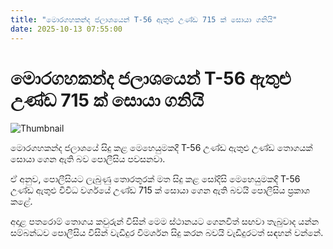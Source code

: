 ```yaml
---
title: "මොරගහකන්ද ජලාශයෙන් T-56 ඇතුළු උණ්ඩ 715 ක් සොයා ගනියි"
date: 2025-10-13 07:55:00
---
```


# මොරගහකන්ද ජලාශයෙන් T-56 ඇතුළු උණ්ඩ 715 ක් සොයා ගනියි

![Thumbnail](https://helakuru.sgp1.cdn.digitaloceanspaces.com/esana/images/lib/t56-boullot-8.jpg)

මොරගහකන්ද ජලාශයේ සිදු කළ මෙහෙයුමකදී T-56 උණ්ඩ ඇතුළු උණ්ඩ තොගයක් සොයා ගෙන ඇති බව පොලීසිය පවසනවා.

ඒ අනුව, පොලීසියට ලැබුණු තොරතුරක් මත සිදු කළ සෝදිසි මෙහෙයුමකදී T-56 උණ්ඩ ඇතුළු විවිධ වර්ගයේ උණ්ඩ 715 ක් සොයා ගෙන ඇති බවයි පොලීසිය ප්‍රකාශ කළේ.

අදාළ පතරොම් තොගය කවුරුන් විසින් මෙම ස්ථානයට ගෙනවිත් සඟවා තැබුවාද යන්න සම්බන්ධව පොලීසිය විසින් වැඩිදුර විමර්ශන සිදු කරන බවයි වැඩිදුරටත් සඳහන් වන්නේ.

